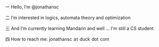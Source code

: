 &#19968; Hello, I’m @jonathansc

&#20108; I’m interested in logics, automata theory and optimization

&#19977; And I’m currently learning Mandarin and well ... I'm still a CS student

&#22235; How to reach me: jonathansc &#8202;a&#8202;t&#8202; duck &#8202;dot&#8202; com
